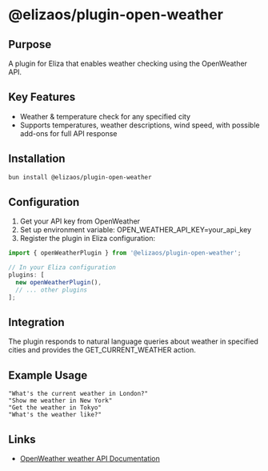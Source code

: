 # @elizaos/plugin-open-weather

## Purpose

A plugin for Eliza that enables weather checking using the OpenWeather API.

## Key Features

- Weather & temperature check for any specified city
- Supports temperatures, weather descriptions, wind speed, with possible add-ons for full API response

## Installation

```bash
bun install @elizaos/plugin-open-weather
```

## Configuration

1. Get your API key from OpenWeather
2. Set up environment variable: OPEN_WEATHER_API_KEY=your_api_key
3. Register the plugin in Eliza configuration:

```typescript
import { openWeatherPlugin } from '@elizaos/plugin-open-weather';

// In your Eliza configuration
plugins: [
  new openWeatherPlugin(),
  // ... other plugins
];
```

## Integration

The plugin responds to natural language queries about weather in specified cities and provides the GET_CURRENT_WEATHER action.

## Example Usage

```plaintext
"What's the current weather in London?"
"Show me weather in New York"
"Get the weather in Tokyo"
"What's the weather like?"
```

## Links

- [OpenWeather weather API Documentation](https://openweathermap.org/current)
